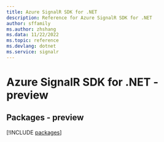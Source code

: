 ```yaml
---
title: Azure SignalR SDK for .NET
description: Reference for Azure SignalR SDK for .NET
author: sffamily
ms.author: zhshang
ms.data: 11/22/2022
ms.topic: reference
ms.devlang: dotnet
ms.service: signalr
---
```

# Azure SignalR SDK for .NET - preview
## Packages - preview
[!INCLUDE [packages](signalr-index.md)]
